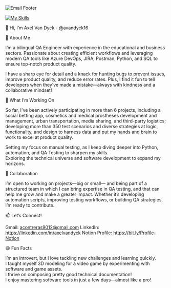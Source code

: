 

![Email Footer](https://github.com/user-attachments/assets/c6cfdf0a-1ce4-4ab9-b3ce-d7f19b6a33d6)


[![My Skills](https://skillicons.dev/icons?i=androidstudio,azure,sentry,py,pycharm,selenium,powershell,postman,postgres,git,figma,notion&perline=6)](https://skillicons.dev)


👋 Hi, I’m Axel Van Dyck - @avandyck16

🌟 About Me

I’m a bilingual QA Engineer with experience in the educational and business sectors. Passionate about creating efficient workflows and leveraging modern QA tools like Azure DevOps, JIRA, Postman, Python, and SQL to ensure top-notch product quality.

I have a sharp eye for detail and a knack for hunting bugs to prevent issues, improve product quality, and reduce error rates. Plus, I find it fun to tell developers when they’ve made a mistake—always with kindness and a collaborative mindset!

🚀 What I’m Working On  

So far, I've been actively participating in more than 6 projects, including a social betting app, cosmetics and medical prostheses development and management, urban transportation, media sharing, and third-party logistics; developing more than 350 test scenarios and diverse strategies at logic, functionality, and design to harness data and put my hands and brain to work to excel at product quality. 

Setting my focus on manual testing, as I keep diving deeper into Python, automation, and QA Testing to sharpen my skills.  
Exploring the technical universe and software development to expand my horizons.  

🤝 Collaboration  

I’m open to working on projects—big or small— and being part of a structured team in which I can bring expertise in QA testing, and that can help me grow and make a greater impact. Whether it’s developing automation scripts, improving testing workflows, or building QA strategies, I’m ready to contribute.  

 

📫 Let’s Connect!

Gmail: acontreras9012@gmail.com
LinkedIn: https://linkedin.com/in/axelvandyck
Notion Profile: https://bit.ly/Profile-Notion


😄 Fun Facts  

I’m an introvert, but I love tackling new challenges and learning quickly.  
I taught myself 3D modeling for a video game by experimenting with software and game assets.  
I thrive on composing pretty good technical documentation!  
I enjoy mastering software tools in just a few days—almost like a pro!  
<!---
avandyck16/avandyck16 is a ✨ special ✨ repository because its `README.md` (this file) appears on your GitHub profile.
You can click the Preview link to take a look at your changes.
--->
